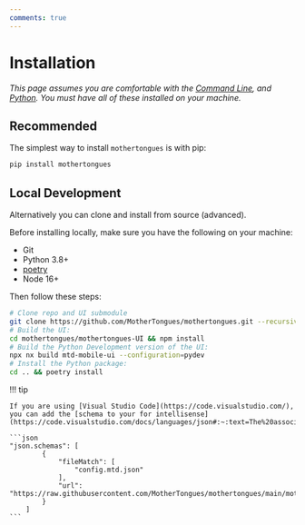 ```yaml
---
comments: true
---
```


# Installation

*This page assumes you are comfortable with the [Command Line](https://en.wikipedia.org/wiki/Command-line_interface), and [Python](https://en.wikipedia.org/wiki/Python_(programming_language)). You must have all of these installed on your machine.*

## Recommended

The simplest way to install `mothertongues` is with pip:

```bash
pip install mothertongues
```



## Local Development
Alternatively you can clone and install from source (advanced).

Before installing locally, make sure you have the following on your machine:
-  Git
- Python 3.8+
- [poetry](https://python-poetry.org/docs/)
-  Node 16+

Then follow these steps:

```bash
# Clone repo and UI submodule
git clone https://github.com/MotherTongues/mothertongues.git --recursive
# Build the UI:
cd mothertongues/mothertongues-UI && npm install
# Build the Python Development version of the UI:
npx nx build mtd-mobile-ui --configuration=pydev
# Install the Python package:
cd .. && poetry install
```

!!! tip

    If you are using [Visual Studio Code](https://code.visualstudio.com/), you can add the [schema to your for intellisense](https://code.visualstudio.com/docs/languages/json#:~:text=The%20association%20of%20a%20JSON,under%20the%20property%20json.schemas%20.)!

    ```json
    "json.schemas": [
            {
                "fileMatch": [
                    "config.mtd.json"
                ],
                "url": "https://raw.githubusercontent.com/MotherTongues/mothertongues/main/mothertongues/schemas/config.json"
            }
        ]
    ```

